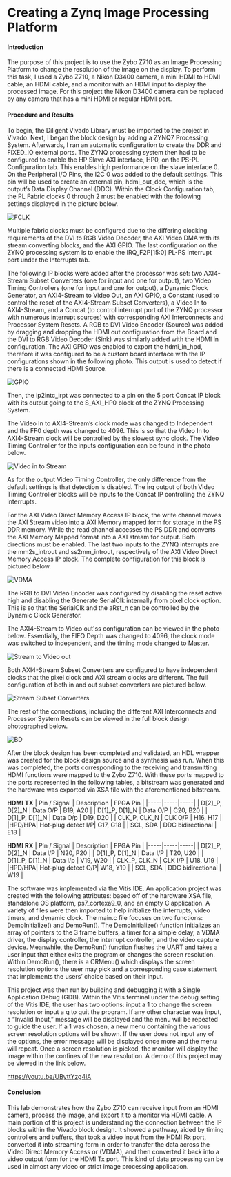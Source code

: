 # Creating a Zynq Image Processing Platform 

#### Introduction
The purpose of this project is to use the Zybo Z710 as an Image Processing Platform to change the resolution of the image on the display. To perform this task, I used a Zybo Z710, a Nikon D3400 camera, a mini HDMI to HDMI cable, an HDMI cable, and a monitor with an HDMI input to display the processed image. For this project the Nikon D3400 camera can be replaced by any camera that has a mini HDMI or regular HDMI port. 

#### Procedure and Results
To begin, the Diligent Vivado Library must be imported to the project in Vivado. Next, I began the block design by adding a ZYNQ7 Processing System. Afterwards, I ran an automatic configuration to create the DDR and FIXED_IO external ports. The ZYNQ processing system then had to be configured to enable the HP Slave AXI interface, HP0, on the PS-PL Configuration tab. This enables high performance on the slave interface 0. On the Peripheral I/O Pins, the I2C 0 was added to the default settings. This pin will be used to create an external pin, hdmi_out_ddc, which is the output’s Data Display Channel (DDC). Within the Clock Configuration tab, the PL Fabric clocks 0 through 2 must be enabled with the following settings displayed in the picture below.

![FCLK](https://i.imgur.com/Zl2MLFF.png)

Multiple fabric clocks must be configured due to the differing clocking requirements of the DVI to RGB Video Decoder, the AXI Video DMA with its stream converting blocks, and the AXI GPIO. The last configuration on the ZYNQ processing system is to enable the IRQ_F2P[15:0] PL-PS Interrupt port under the Interrupts tab. 

The following IP blocks were added after the processor was set: two AXI4-Stream Subset Converters (one for input and one for output), two Video Timing Controllers (one for input and one for output), a Dynamic Clock Generator, an AXI4-Stream to Video Out, an AXI GPIO, a Constant (used to control the reset of the AXI4-Stream Subset Converters), a Video In to AXI4-Stream, and a Concat (to control interrupt port of the ZYNQ processor with numerous interrupt sources) with corresponding AXI Interconnects and Processor System Resets. A RGB to DVI Video Encoder (Source) was added by dragging and dropping the HDMI out configuration from the Board and the DVI to RGB Video Decoder (Sink) was similarly added with the HDMI in configuration. 
The AXI GPIO was enabled to export the hdmi_in_hpd, therefore it was configured to be a custom board interface with the IP configurations shown in the following photo.  This output is used to detect if there is a connected HDMI Source. 

![GPIO](https://i.imgur.com/KfQpbOz.png)

Then, the ip2intc_irpt was connected to a pin on the 5 port Concat IP block with its output going to the S_AXI_HP0 block of the ZYNQ Processing System. 

The Video In to AXI4-Stream’s clock mode was changed to Independent and the FF0 depth was changed to 4096. This is so that the Video In to AXI4-Stream clock will be controlled by the slowest sync clock. The Video Timing Controller for the inputs configuration can be found in the photo below. 

![Video in to Stream](https://i.imgur.com/BfAnyvm.png)

As for the output Video Timing Controller, the only difference from the default settings is that detection is disabled. The irq output of both Video Timing Controller blocks will be inputs to the Concat IP controlling the ZYNQ interrupts.  

For the AXI Video Direct Memory Access IP block, the write channel moves the AXI Stream video into a AXI Memory mapped form for storage in the PS DDR memory. While the read channel accesses the PS DDR and converts the AXI Memory Mapped format into a AXI stream for output. Both directions must be enabled. The last two inputs to the ZYNQ interrupts are the mm2s_introut and ss2mm_introut, respectively of the AXI Video Direct Memory Access IP block. The complete configuration for this block is pictured below.  

![VDMA](https://i.imgur.com/JtH062D.png)

The RGB to DVI Video Encoder was configured by disabling the reset active high and disabling the Generate SerialClk internally from pixel clock option. This is so that the SerialClk and the aRst_n can be controlled by the Dynamic Clock Generator. 

The AXI4-Stream to Video out'ss configuration can be viewed in the photo below. Essentially, the FIFO Depth was changed to 4096, the clock mode was switched to independent, and the timing mode changed to Master. 

![Stream to Video out](https://i.imgur.com/qU6kQF0.png)

Both AXI4-Stream Subset Converters are configured to have independent clocks that the pixel clock and AXI stream clocks are different. The full configuration of both in and out subset converters are pictured below.

![Stream Subset Converters](https://i.imgur.com/0DzmMqM.png)

The rest of the connections, including the different AXI Interconnects and Processor System Resets can be viewed in the full block design photographed below. 

![BD](https://i.imgur.com/UrizG4X.png)

After the block design has been completed and validated, an HDL wrapper was created for the block design source and a synthesis was run. When this was completed, the ports corresponding to the receiving and transmitting HDMI functions were mapped to the Zybo Z710. With these ports mapped to the ports represented in the following tables, a bitstream was generated and the hardware was exported via XSA file with the aforementioned bitstream.

**HDMI TX** 
| Pin / Signal | Description | FPGA Pin |
|-----|-----|-----|
| D[2]_P, D[2]_N | Data O/P | B19, A20 |
| D[1]_P, D[1]_N | Data O/P | C20, B20 | 
| D[1]_P, D[1]_N | Data O/p | D19, D20 |
| CLK_P, CLK_N | CLK O/P | H16, H17 |
|HPD/HPA| Hot-plug detect I/P| G17, G18 |
| SCL, SDA | DDC bidirectional | E18 | 


**HDMI RX** 
| Pin / Signal | Description | FPGA Pin |
|-----|-----|-----|
| D[2]_P, D[2]_N | Data I/P | N20, P20 |
| D[1]_P, D[1]_N | Data I/P | T20, U20 | 
| D[1]_P, D[1]_N | Data I/p | V19, W20 |
| CLK_P, CLK_N | CLK I/P | U18, U19 |
|HPD/HPA| Hot-plug detect O/P| W18, Y19 |
| SCL, SDA | DDC bidirectional | W19 | 

The software was implemented via the Vitis IDE. An application project was created with the following attributes: based off of the hardware XSA file, standalone OS platform, ps7_cortexa9_0, and an empty C application. A variety of files were then imported to help initialize the interrupts, video timers, and dynamic clock. The main.c file focuses on two functions: DemoInitialize() and DemoRun(). The DemoInitialize() function initializes an array of pointers to the 3 frame buffers, a timer for a simple delay, a VDMA driver, the display controller, the interrupt controller, and the video capture device. Meanwhile, the DemoRun() function flushes the UART and takes a user input that either exits the program or changes the screen resolution. Within DemoRun(), there is a CRMenu() which displays the screen resolution options the user may pick and a corresponding case statement that implements the users’ choice based on their input. 

This project was then run by building and debugging it with a Single Application Debug (GDB). Within the Vitis terminal under the debug setting of the Vitis IDE, the user has two options: input a 1 to change the screen resolution or input a q to quit the program. If any other character was input, a “Invalid Input,” message will be displayed and the menu will be repeated to guide the user. If a 1 was chosen, a new menu containing the various screen resolution options will be shown. If the user does not input any of the options, the error message will be displayed once more and the menu will repeat. Once a screen resolution is picked, the monitor will display the image within the confines of the new resolution. A demo of this project may be viewed in the link below.

https://youtu.be/UByttYzg4iA
	
#### Conclusion
This lab demonstrates how the Zybo Z710 can receive input from an HDMI camera, process the image, and export it to a monitor via HDMI cable. A main portion of this project is understanding the connection between the IP blocks within the Vivado block design. It showed a pathway, aided by timing controllers and buffers, that took a video input from the HDMI Rx port, converted it into streaming form in order to transfer the data across the Video Direct Memory Access or (VDMA), and then converted it back into a video output form for the HDMI Tx port. This kind of data processing can be used in almost any video or strict image processing application. 




